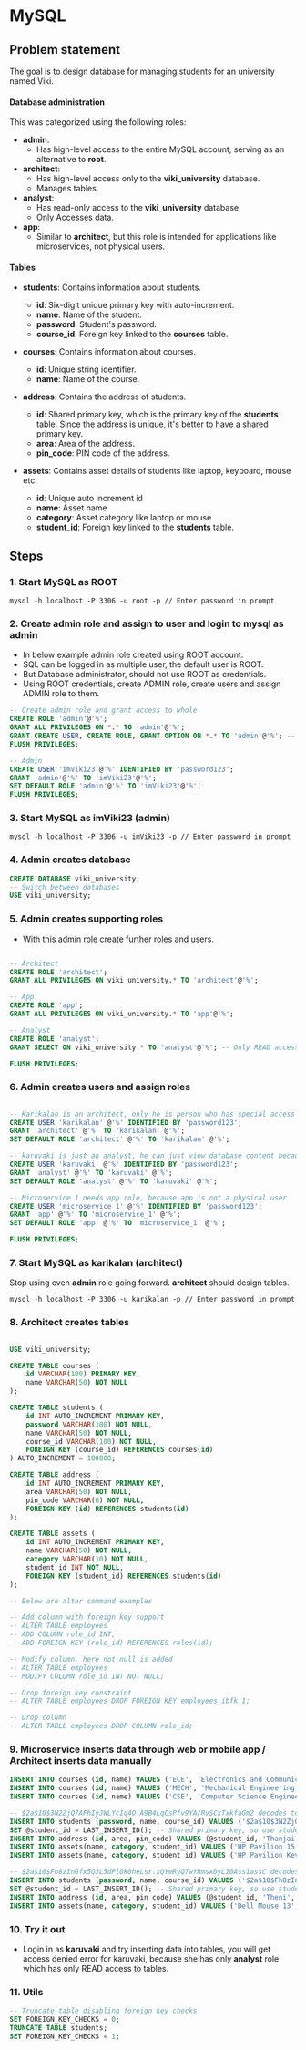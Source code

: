 # MySQL

## Problem statement

The goal is to design database for managing students for an university named Viki.

#### Database administration

This was categorized using the following roles:

- **admin**: 
  - Has high-level access to the entire MySQL account, serving as an alternative to **root**.
- **architect**:
  - Has high-level access only to the **viki_university** database.
  - Manages tables.
- **analyst**:
  - Has read-only access to the **viki_university** database.
  - Only Accesses data.
- **app**:
  - Similar to **architect**, but this role is intended for applications like microservices, not physical users.

#### Tables

- **students**: Contains information about students.
  - **id**: Six-digit unique primary key with auto-increment.
  - **name**: Name of the student.
  - **password**: Student's password.
  - **course_id**: Foreign key linked to the **courses** table.

- **courses**: Contains information about courses.
  - **id**: Unique string identifier.
  - **name**: Name of the course.

- **address**: Contains the address of students.
  - **id**: Shared primary key, which is the primary key of the **students** table. Since the address is unique, it's better to have a shared primary key.
  - **area**: Area of the address.
  - **pin_code**: PIN code of the address.

- **assets**: Contains asset details of students like laptop, keyboard, mouse etc.
  - **id**: Unique auto increment id
  - **name**: Asset name
  - **category**: Asset category like laptop or mouse
  - **student_id**: Foreign key linked to the **students** table.

## Steps

### 1. Start MySQL as ROOT

```shell
mysql -h localhost -P 3306 -u root -p // Enter password in prompt
```

### 2. Create admin role and assign to user and login to mysql as admin

- In below example admin role created using ROOT account.
- SQL can be logged in as multiple user, the default user is ROOT.
- But Database administrator, should not use ROOT as credentials.
- Using ROOT credentials, create ADMIN role, create users and assign ADMIN role to them.

```sql
-- Create admin role and grant access to whole
CREATE ROLE 'admin'@'%';
GRANT ALL PRIVILEGES ON *.* TO 'admin'@'%';
GRANT CREATE USER, CREATE ROLE, GRANT OPTION ON *.* TO 'admin'@'%'; -- Above grant is not enough for creating role and user
FLUSH PRIVILEGES;

-- Admin
CREATE USER 'imViki23'@'%' IDENTIFIED BY 'password123';
GRANT 'admin'@'%' TO 'imViki23'@'%';
SET DEFAULT ROLE 'admin'@'%' TO 'imViki23'@'%';
FLUSH PRIVILEGES;
```

### 3. Start MySQL as imViki23 (admin)

```batch
mysql -h localhost -P 3306 -u imViki23 -p // Enter password in prompt
```

### 4. Admin creates database

```sql
CREATE DATABASE viki_university;
-- Switch between databases
USE viki_university;
```

### 5. Admin creates supporting roles

- With this admin role create further roles and users.

```sql

-- Architect
CREATE ROLE 'architect';
GRANT ALL PRIVILEGES ON viki_university.* TO 'architect'@'%';

-- App
CREATE ROLE 'app';
GRANT ALL PRIVILEGES ON viki_university.* TO 'app'@'%';

-- Analyst
CREATE ROLE 'analyst';
GRANT SELECT ON viki_university.* TO 'analyst'@'%'; -- Only READ access to analyst so GRANT SELECT ON

FLUSH PRIVILEGES;
```

### 6. Admin creates users and assign roles

```sql

-- Karikalan is an architect, only he is person who has special access to university database
CREATE USER 'karikalan' @'%' IDENTIFIED BY 'password123';
GRANT 'architect' @'%' TO 'karikalan' @'%';
SET DEFAULT ROLE 'architect' @'%' TO 'karikalan' @'%';

-- karuvaki is just an analyst, he can just view database content because he has analyst role
CREATE USER 'karuvaki' @'%' IDENTIFIED BY 'password123';
GRANT 'analyst' @'%' TO 'karuvaki' @'%';
SET DEFAULT ROLE 'analyst' @'%' TO 'karuvaki' @'%';

-- Microservice 1 needs app role, because app is not a physical user
CREATE USER 'microservice_1' @'%' IDENTIFIED BY 'password123';
GRANT 'app' @'%' TO 'microservice_1' @'%';
SET DEFAULT ROLE 'app' @'%' TO 'microservice_1' @'%';

FLUSH PRIVILEGES;
```

### 7. Start MySQL as karikalan (architect)

Stop using even **admin** role going forward. **architect** should design tables.

```batch
mysql -h localhost -P 3306 -u karikalan -p // Enter password in prompt
```

### 8. Architect creates tables

```sql

USE viki_university;

CREATE TABLE courses (
    id VARCHAR(100) PRIMARY KEY,
    name VARCHAR(50) NOT NULL
);

CREATE TABLE students (
    id INT AUTO_INCREMENT PRIMARY KEY,
    password VARCHAR(100) NOT NULL,
    name VARCHAR(50) NOT NULL,
    course_id VARCHAR(100) NOT NULL,
    FOREIGN KEY (course_id) REFERENCES courses(id)
) AUTO_INCREMENT = 100000;

CREATE TABLE address (
    id INT AUTO_INCREMENT PRIMARY KEY,
    area VARCHAR(50) NOT NULL,
    pin_code VARCHAR(6) NOT NULL,
    FOREIGN KEY (id) REFERENCES students(id)
);

CREATE TABLE assets (
    id INT AUTO_INCREMENT PRIMARY KEY,
    name VARCHAR(50) NOT NULL,
    category VARCHAR(10) NOT NULL,
    student_id INT NOT NULL,
    FOREIGN KEY (student_id) REFERENCES students(id)
);

-- Below are alter command examples

-- Add column with foreign key support
-- ALTER TABLE employees
-- ADD COLUMN role_id INT,
-- ADD FOREIGN KEY (role_id) REFERENCES roles(id);

-- Modify column, here not null is added
-- ALTER TABLE employees
-- MODIFY COLUMN role_id INT NOT NULL;

-- Drop foreign key constraint
-- ALTER TABLE employees DROP FOREIGN KEY employees_ibfk_1;

-- Drop column
-- ALTER TABLE employees DROP COLUMN role_id;
```

### 9. Microservice inserts data through web or mobile app / Architect inserts data manually

```sql
INSERT INTO courses (id, name) VALUES ('ECE', 'Electronics and Communication Engineering');
INSERT INTO courses (id, name) VALUES ('MECH', 'Mechanical Engineering');
INSERT INTO courses (id, name) VALUES ('CSE', 'Computer Science Engineering');

-- $2a$10$3N2ZjQ7AFhIyJWLYcIq4O.A9B4LqCsPfv9YA/RvSCxTxkfaGm2 decodes to neduncheliyan
INSERT INTO students (password, name, course_id) VALUES ('$2a$10$3N2ZjQ7AFhIyJWLYcIq4O.A9B4LqCsPfv9YA/RvSCxTxkfaGm2', 'Neduncheliyan', 'ECE');
SET @student_id = LAST_INSERT_ID(); -- Shared primary key, so use student table primary key in address table
INSERT INTO address (id, area, pin_code) VALUES (@student_id, 'Thanjai', '234566');
INSERT INTO assets(name, category, student_id) VALUES ('HP Pavilion 15', 'LAPTOP', @student_id);
INSERT INTO assets(name, category, student_id) VALUES ('HP Pavilion Keyboard 1', 'KEYBOARD', @student_id);

-- $2a$10$Fh8zInGfx5QJL5dPlOk0heLsr.xQYmRyQ7wYRmsxDyLI0Ass1assC decodes to karikalan
INSERT INTO students (password, name, course_id) VALUES ('$2a$10$Fh8zInGfx5QJL5dPlOk0heLsr.xQYmRyQ7wYRmsxDyLI0Ass1assC', 'karikalan', 'MECH');
SET @student_id = LAST_INSERT_ID(); -- Shared primary key, so use student table primary key in address table
INSERT INTO address (id, area, pin_code) VALUES (@student_id, 'Theni', '453567');
INSERT INTO assets(name, category, student_id) VALUES ('Dell Mouse 13', 'MOUSE', @student_id);
```

### 10. Try it out

- Login in as **karuvaki** and try inserting data into tables, you will get access denied error for karuvaki, because she has only **analyst** role which has only READ access to tables.

### 11. Utils

```sql
-- Truncate table disabling foreign key checks
SET FOREIGN_KEY_CHECKS = 0;
TRUNCATE TABLE students;
SET FOREIGN_KEY_CHECKS = 1;
```
